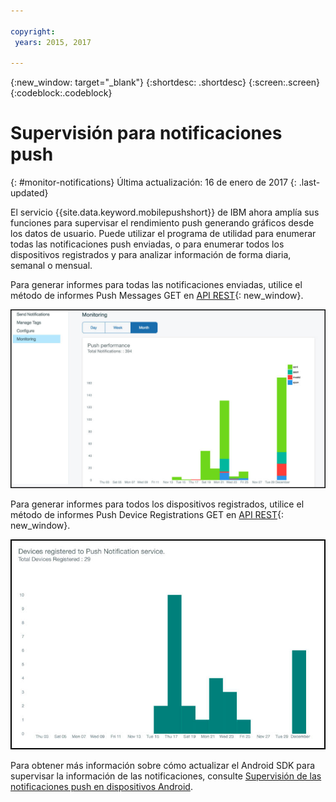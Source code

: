 ```yaml
---

copyright:
 years: 2015, 2017

---
```


{:new_window: target="_blank"}
{:shortdesc: .shortdesc}
{:screen:.screen}
{:codeblock:.codeblock}

# Supervisión para notificaciones push 
{: #monitor-notifications}
Última actualización: 16 de enero de 2017
{: .last-updated}


El servicio {{site.data.keyword.mobilepushshort}} de IBM ahora amplía sus funciones para supervisar el rendimiento push generando gráficos desde los datos de usuario. Puede utilizar el programa de utilidad para enumerar todas las notificaciones push enviadas, o para enumerar todos los dispositivos registrados y para analizar información de forma diaria, semanal o mensual.

Para generar informes para todas las notificaciones enviadas, utilice el método de informes Push Messages GET en [API REST](https://mobile.{DomainName}/imfpush/){: new_window}. 

![Informe de notificaciones enviadas](images/monitoring_messages.jpg)


Para generar informes para todos los dispositivos registrados, utilice el método de informes Push Device Registrations GET en [API REST](https://mobile.{DomainName}/imfpush/){: new_window}.

![Informe de dispositivos registrados](images/monitoring_devices.jpg)

Para obtener más información sobre cómo actualizar el Android SDK para supervisar la información de las notificaciones, consulte [Supervisión de las notificaciones push en dispositivos Android](c_android_enable.html#android_monitor).


 
